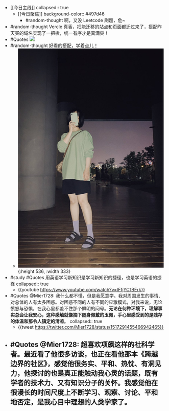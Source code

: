 - [[今日主线]]
  collapsed:: true
	- [[今日聚焦]]
	  background-color:: #497d46
		- #random-thought 啊，又没 Leetcode 刷题，危~
- #random-thought Vercle 真香，把能迁移的站点和页面都迁过来了，搭配昨天买的域名实现了一把梭，统一有序才是真滴爽！
- #Quotes ![](blob:https://web.telegram.org/5fe91151-6298-43d1-a1b0-b9f104634607)
- #random-thought 好看的搭配，学着点儿！
	- ![image.png](../assets/image_1650894583602_0.png){:height 536, :width 333}
- #study #Quotes 用英语学习新知识是学习新知识的捷径，也是学习英语的捷径
  collapsed:: true
	- {{youtube https://www.youtube.com/watch?v=lFfjYC1BErk}}
- #Quotes @Mier1728: 我什么都不懂，但是我愿意学。我对周围发生的事情、对总体的人有太多困惑。对困惑不同的人有不同的应激模式，对我来说，无论愤怒与恐惧，在我心里都盖不住那个鲜明的问号。**无论在何种环境下，理解事实总会让我安心，这种感触就像摘下随身佩戴的玉佩，手心里感受到的是残存的体温和那令人镇定的清凉**。
  collapsed:: true
	- {{tweet https://twitter.com/Mier1728/status/1517291455466942465}}
- #Quotes @Mier1728: 超喜欢项飙这样的社科学者。最近看了他很多访谈，也正在看他那本《跨越边界的社区》，感觉他很务实、平和、热忱、有洞见力，他探讨的也是真正能触动我心灵的话题，既有学者的技术力、又有知识分子的关怀。我感觉他在很漫长的时间尺度上不断学习、观察、讨论、平和地否定，是我心目中理想的人类学家了。
	-